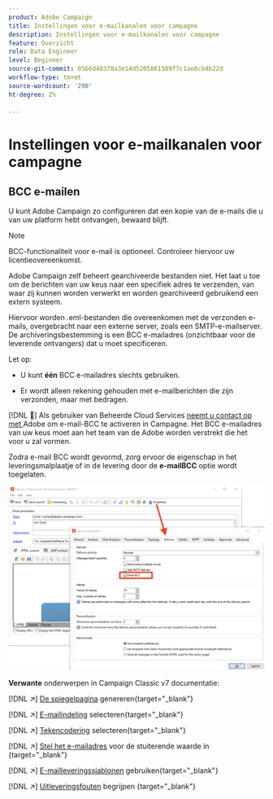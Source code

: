```yaml
---
product: Adobe Campaign
title: Instellingen voor e-mailkanalen voor campagne
description: Instellingen voor e-mailkanalen voor campagne
feature: Overzicht
role: Data Engineer
level: Beginner
source-git-commit: 0566d40370a3e14d5205861509f7c1ae8cb4b22d
workflow-type: tm+mt
source-wordcount: '290'
ht-degree: 2%

---
```


# Instellingen voor e-mailkanalen voor campagne

## BCC e-mailen

U kunt Adobe Campaign zo configureren dat een kopie van de e-mails die u van uw platform hebt ontvangen, bewaard blijft.

>[!NOTE]
>BCC-functionaliteit voor e-mail is optioneel. Controleer hiervoor uw licentieovereenkomst.

Adobe Campaign zelf beheert gearchiveerde bestanden niet. Het laat u toe om de berichten van uw keus naar een specifiek adres te verzenden, van waar zij kunnen worden verwerkt en worden gearchiveerd gebruikend een extern systeem.

Hiervoor worden .eml-bestanden die overeenkomen met de verzonden e-mails, overgebracht naar een externe server, zoals een SMTP-e-mailserver. De archiveringsbestemming is een BCC e-mailadres (onzichtbaar voor de leverende ontvangers) dat u moet specificeren.

Let op:

* U kunt **één** BCC e-mailadres slechts gebruiken.

* Er wordt alleen rekening gehouden met e-mailberichten die zijn verzonden, maar met bedragen.

[!DNL :speech_balloon:] Als gebruiker van Beheerde Cloud Services  [neemt u contact op met ](../start/campaign-faq.md#support) Adobe om e-mail-BCC te activeren in Campagne. Het BCC e-mailadres van uw keus moet aan het team van de Adobe worden verstrekt die het voor u zal vormen.

Zodra e-mail BCC wordt gevormd, zorg ervoor de eigenschap in het leveringsmalplaatje of in de levering door de **e-mailBCC** optie wordt toegelaten.

![](assets/email-bcc.png)


**Verwante** onderwerpen in Campaign Classic v7 documentatie:


[!DNL :arrow_upper_right:] [De spiegelpagina](https://experienceleague.adobe.com/docs/campaign-classic/using/sending-messages/sending-emails/sending-an-email/email-parameters.html#generating-mirror-page) genereren{target=&quot;_blank&quot;}

[!DNL :arrow_upper_right:] [E-mailindeling](https://experienceleague.adobe.com/docs/campaign-classic/using/sending-messages/sending-emails/sending-an-email/email-parameters.html#selecting-message-formats) selecteren{target=&quot;_blank&quot;}

[!DNL :arrow_upper_right:] [Tekencodering](https://experienceleague.adobe.com/docs/campaign-classic/using/sending-messages/sending-emails/sending-an-email/email-parameters.html#character-encoding) selecteren{target=&quot;_blank&quot;}

[!DNL :arrow_upper_right:] [Stel het e-mailadres](https://experienceleague.adobe.com/docs/campaign-classic/using/sending-messages/sending-emails/sending-an-email/email-parameters.html#managing-bounce-emails) voor de stuiterende waarde in {target=&quot;_blank&quot;}

[!DNL :arrow_upper_right:] [E-mailleveringssjablonen](https://experienceleague.adobe.com/docs/campaign-classic/using/sending-messages/using-delivery-templates/about-templates.html) gebruiken{target=&quot;_blank&quot;}

[!DNL :arrow_upper_right:] [Uitleveringsfouten](https://experienceleague.adobe.com/docs/campaign-classic/using/sending-messages/monitoring-deliveries/understanding-delivery-failures.html) begrijpen {target=&quot;_blank&quot;}
